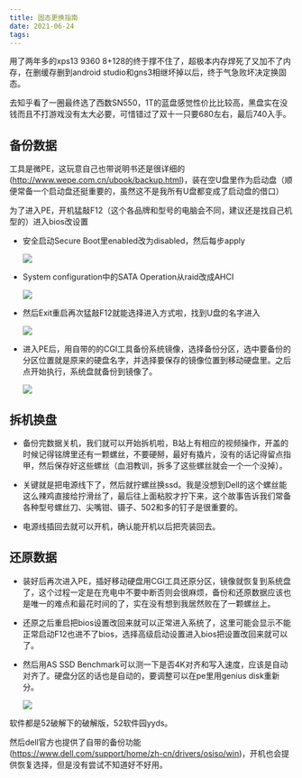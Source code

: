 ```yaml
---
title: 固态更换指南
date: 2021-06-24
tags:
---
```


用了两年多的xps13 9360 8+128的终于撑不住了，超极本内存焊死了又加不了内存，在删缓存删到android studio和gns3相继坏掉以后，终于气急败坏决定换固态。

去知乎看了一圈最终选了西数SN550，1T的蓝盘感觉性价比比较高，黑盘实在没钱而且不打游戏没有太大必要，可惜错过了双十一只要680左右，最后740入手。

## 备份数据

工具是微PE，这玩意自己也带说明书还是很详细的(http://www.wepe.com.cn/ubook/backup.html)，装在空U盘里作为启动盘（顺便常备一个启动盘还挺重要的，虽然这不是我所有U盘都变成了启动盘的借口）

为了进入PE，开机猛敲F12（这个各品牌和型号的电脑会不同，建议还是找自己机型的）进入bios改设置

- 安全启动Secure Boot里enabled改为disabled，然后每步apply

  ![](image-20201206015136797.png)

- System configuration中的SATA Operation从raid改成AHCI

  ![](image-20201206015506923.png)

- 然后Exit重启再次猛敲F12就能选择进入方式啦，找到U盘的名字进入
  
  ![](image-20201206015838551.png)

- 进入PE后，用自带的的CGI工具备份系统镜像，选择备份分区，选中要备份的分区位置就是原来的硬盘名字，并选择要保存的镜像位置到移动硬盘里。之后点开始执行，系统盘就备份到镜像了。

  ![](wim.710b3686.png)

## 拆机换盘

- 备份完数据关机，我们就可以开始拆机啦，B站上有相应的视频操作，开盖的时候记得铭牌里还有一颗螺丝，不要硬掰，最好有撬片，没有的话记得留点指甲，然后保存好这些螺丝（血泪教训，拆多了这些螺丝就会一个一个没掉）。

- 关键就是把电源线下了，然后就拧螺丝换ssd。我是没想到Dell的这个螺丝能这么辣鸡直接给拧滑丝了，最后往上面粘胶才拧下来，这个故事告诉我们常备各种型号螺丝刀、尖嘴钳、镊子、502和多的钉子是很重要的。

- 电源线插回去就可以开机，确认能开机以后把壳装回去。

## 还原数据

- 装好后再次进入PE，插好移动硬盘用CGI工具还原分区，镜像就恢复到系统盘了，这个过程一定是在充电中不要中断否则会很麻烦，备份和还原数据应该也是唯一的难点和最花时间的了，实在没有想到我居然败在了一颗螺丝上。

- 还原之后重启把bios设置改回来就可以正常进入系统了，这里可能会显示不能正常启动F12也进不了bios，选择高级启动设置进入bios把设置改回来就可以了。

- 然后用AS SSD Benchmark可以测一下是否4K对齐和写入速度，应该是自动对齐了。硬盘分区的话也是自动的，要调整可以在pe里用genius disk重新分。
  
  ![](image-20201206021806976.png)

软件都是52破解下的破解版，52软件园yyds。

然后dell官方也提供了自带的备份功能(https://www.dell.com/support/home/zh-cn/drivers/osiso/win)，开机也会提供恢复选择，但是没有尝试不知道好不好用。

